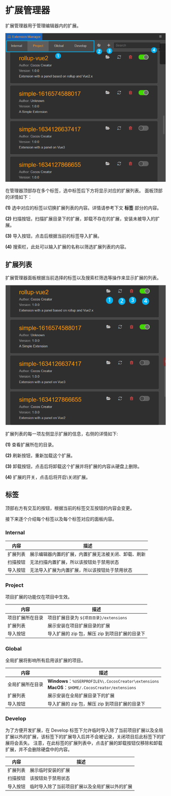 # 扩展管理器

扩展管理器用于管理编辑器内的扩展。

![extension-manager](./image/extension-manager.png)

在管理器顶部存在多个标签，选中标签后下方将显示对应的扩展列表。
面板顶部的详情如下：

**(1)** 选中对应的标签以切换扩展列表的内容。详情请参考下文 **标签** 部分的内容。

**(2)** 扫描按钮，扫描扩展目录下的扩展，卸载不存在的扩展，安装未被导入的扩展。

**(3)** 导入按钮，点击后根据当前的标签导入扩展。

**(4)** 搜索栏，此处可以输入扩展的名称以筛选扩展列表的内容。

## 扩展列表

扩展管理器面板根据当前选择的标签以及搜索栏筛选等操作来显示扩展的列表。

![simple-extension](./image/extension-list.png)

扩展列表的每一项左侧显示扩展的信息，右侧的详情如下:

**(1)** 查看扩展所在的目录。

**(2)** 刷新按钮，重新加载这个扩展。

**(3)** 卸载按钮，点击后将卸载这个扩展并将扩展的内容从硬盘上删除。

**(4)** 扩展的开关，点击后将开启\关闭扩展。

## 标签

顶部右方有交互的按钮，根据当前的标签交互按钮的内容会变更。

接下来逐个介绍每个标签以及每个标签对应的面板内容。

### Internal

| 内容     | 描述                                                 |
| -------- | ---------------------------------------------------- |
| 扩展列表 | 展示编辑器内置的扩展，内置扩展无法被关闭、卸载、刷新 |
| 扫描按钮 | 无法扫描内置扩展，所以该按钮处于禁用状态             |
| 导入按钮 | 无法导入扩展为内置扩展，所以该按钮处于禁用状态       |

### Project

项目扩展的功能仅在项目中生效。

| 内容             | 描述                                           |
| ---------------- | ---------------------------------------------- |
| 项目扩展所在目录 | 项目扩展目录为 `${项目目录}/extensions`        |
| 扩展列表         | 展示安装在项目扩展目录的扩展                   |
| 导入按钮         | 导入扩展的 zip 包，解压 zip 到项目扩展的目录下 |

### Global

全局扩展将影响所有启用该扩展的项目。

| 内容             | 描述                                                         |
| ---------------- | ------------------------------------------------------------ |
| 全局扩展所在目录 | **Windows**：`%USERPROFILE%\.CocosCreator\extensions` <br />**MacOS**：`$HOME/.CocosCreator/extensions` |
| 扩展列表         | 展示安装在全局扩展目录下的扩展                               |
| 导入按钮         | 导入扩展的 zip 包，解压 zip 到项目扩展的目录下               |

### Develop

为了方便开发扩展，在 Develop 标签下允许临时导入除了当前项目扩展以及全局扩展以外的扩展，该标签下的扩展导入后并不会被记录，关闭项目后此标签下的扩展将会丢失。
注意，在此标签的扩展列表中，点击扩展的卸载按钮仅移除和卸载扩展，并不会删除硬盘中的内容。

| 内容     | 描述                                           |
| -------- | ---------------------------------------------- |
| 扩展列表 | 展示临时安装的扩展                             |
| 扫描按钮 | 该按钮处于禁用状态                             |
| 导入按钮 | 临时导入除了当前项目扩展以及全局扩展以外的扩展 |
